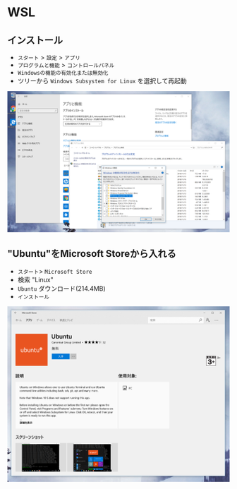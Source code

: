 # WSL

## インストール

- `スタート` > `設定` > `アプリ`
- `プログラムと機能` > `コントロールパネル`
- `Windowsの機能の有効化または無効化`
- ツリーから `Windows Subsystem for Linux` を選択して再起動

![](windows-wsl.png)

## "Ubuntu"をMicrosoft Storeから入れる

- `スタート`> `Microsoft Store`
- 検索 "Linux"
- `Ubuntu` ダウンロード(214.4MB)
- `インストール` 

![](windows-ubuntu.png)